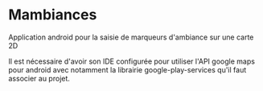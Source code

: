 Mambiances
==========

Application android pour la saisie de marqueurs d'ambiance sur une carte 2D

Il est nécessaire d'avoir son IDE configurée pour utiliser l'API google maps pour android avec notamment la librairie
google-play-services qu'il faut associer au projet.
